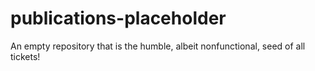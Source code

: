 # publications-placeholder
An empty repository that is the humble, albeit nonfunctional, seed of all tickets!

